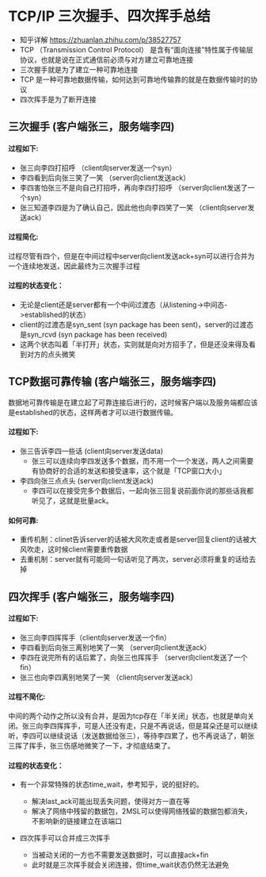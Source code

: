 # TCP/IP 三次握手、四次挥手总结
- 知乎详解 https://zhuanlan.zhihu.com/p/38527757
- TCP （Transmission Control Protocol） 是含有“面向连接”特性属于传输层协议，也就是说在正式通信前必须与对方建立可靠地连接
- 三次握手就是为了建立一种可靠地连接
- TCP 是一种可靠地数据传输，如何达到可靠地传输靠的就是在数据传输时的协议
- 四次挥手是为了断开连接



## 三次握手 (客户端张三，服务端李四)

#### 过程如下:
- 张三向李四打招呼 （client向server发送一个syn）
- 李四看到后向张三笑了一笑 （server向client发送ack）
- 李四害怕张三不是向自己打招呼，再向李四打招呼 （server向client发送了一个syn）
- 张三知道李四是为了确认自己，因此他也向李四笑了一笑 （client向server发送ack）

#### 过程简化:
过程尽管有四个，但是在中间过程中server向client发送ack+syn可以进行合并为一个连续地发送，因此最终为三次握手过程

#### 过程的状态变化：
- 无论是client还是server都有一个中间过渡态（从listening->中间态->established的状态）
- client的过渡态是syn_sent (syn package has been sent)，server的过渡态是syn_rcvd (syn package has been received)
- 这两个状态叫着「半打开」状态，实则就是向对方招手了，但是还没来得及看到对方的点头微笑



## TCP数据可靠传输 (客户端张三，服务端李四)
数据地可靠传输是在建立起了可靠连接后进行的，这时候客户端以及服务端都应该是established的状态，这样两者才可以进行数据传输。

#### 过程如下:
- 张三告诉李四一些话 (client向server发送data)
    + 张三可以连续向李四发送多个数据，而不用一个一个发送，两人之间需要有协商好的合适的发送和接受速率，这个就是「TCP窗口大小」
- 李四向张三点点头 (server向client发送ack)
    + 李四可以在接受完多个数据后，一起向张三回复说前面你说的那些话我都听见了，这就是批量ack。

#### 如何可靠:
- 重传机制：clinet告诉server的话被大风吹走或者是server回复client的话被大风吹走，这时候client需要重传数据
- 去重机制：server就有可能同一句话听见了两次，server必须将重复的话给去掉



## 四次挥手 (客户端张三，服务端李四)

#### 过程如下:
- 张三向李四挥挥手（client向server发送一个fin）
- 李四看到后向张三离别地笑了一笑 （server向client发送ack）
- 李四在说完所有的话后累了，向张三也挥挥手 （server向client发送了一个fin）
- 张三也向李四离别地笑了一笑 （client向server发送ack）

#### 过程不简化:
中间的两个动作之所以没有合并，是因为tcp存在「半关闭」状态，也就是单向关闭。张三向李四挥挥手，可是人还没有走，只是不再说话，但是耳朵还是可以继续听，李四可以继续说话（发送数据给张三），等待李四累了，也不再说话了，朝张三挥了挥手，张三伤感地微笑了一下，才彻底结束了。


#### 过程的状态变化：
- 有一个非常特殊的状态time_wait，参考知乎，说的挺好的。
  - 解决last_ack可能出现丢失问题，使得对方一直在等
  - 解决了网络中残留的数据包，2MSL可以使得网络残留的数据包都消失，不影响新的链接建立在该端口

- 四次挥手可以合并成三次挥手
  - 当被动关闭的一方也不需要发送数据时，可以直接ack+fin
  - 此时就是三次挥手就会关闭连接，但time_wait状态仍然无法避免



<!-- <meta http-equiv="refresh" content="1"> -->